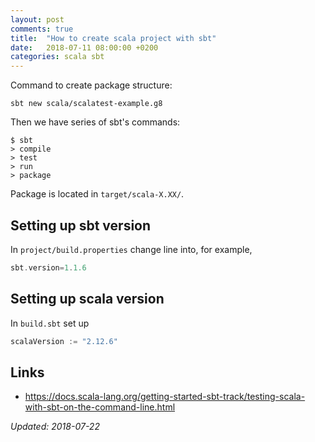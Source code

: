 ```yaml
---
layout: post
comments: true
title:  "How to create scala project with sbt"
date:   2018-07-11 08:00:00 +0200
categories: scala sbt
---
```


Command to create package structure:

``` shell
sbt new scala/scalatest-example.g8
```

Then we have series of sbt's commands:

``` shell
$ sbt
> compile
> test
> run
> package
```

Package is located in `target/scala-X.XX/`.

## Setting up sbt version

In `project/build.properties` change line into, for example,
``` scala
sbt.version=1.1.6
```

## Setting up scala version

In `build.sbt` set up 

``` scala
scalaVersion := "2.12.6"
```

## Links

* <https://docs.scala-lang.org/getting-started-sbt-track/testing-scala-with-sbt-on-the-command-line.html>


_Updated: 2018-07-22_
